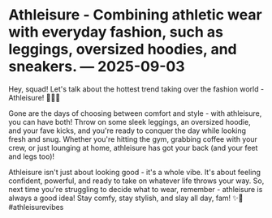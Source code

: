# Athleisure - Combining athletic wear with everyday fashion, such as leggings, oversized hoodies, and sneakers. — 2025-09-03

Hey, squad! Let's talk about the hottest trend taking over the fashion world - Athleisure! 🏃‍♀️💅

Gone are the days of choosing between comfort and style - with athleisure, you can have both! Throw on some sleek leggings, an oversized hoodie, and your fave kicks, and you're ready to conquer the day while looking fresh and snug. Whether you're hitting the gym, grabbing coffee with your crew, or just lounging at home, athleisure has got your back (and your feet and legs too)!

Athleisure isn't just about looking good - it's a whole vibe. It's about feeling confident, powerful, and ready to take on whatever life throws your way. So, next time you're struggling to decide what to wear, remember - athleisure is always a good idea! Stay comfy, stay stylish, and slay all day, fam! ✨👟 #athleisurevibes